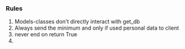 ### Rules

1. Models-classes don't directly interact with get_db
2. Always send the minimum and only if used personal data to client
3. never end on return True
4. 